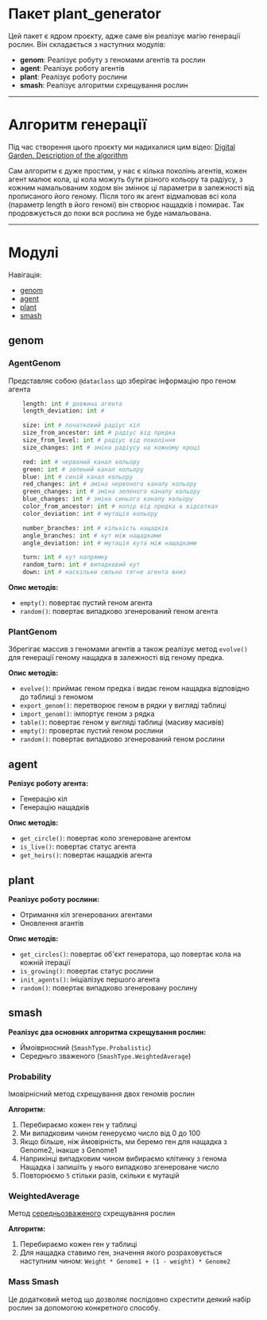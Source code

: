 # Пакет plant_generator

Цей пакет є ядром проєкту, адже саме він реалізує магію генерації рослин.
Він складається з наступних модулів: 
- **genom**: Реалізує робуту з геномами агентів та рослин
- **agent**: Реалізує роботу агентів
- **plant**: Реалізує роботу рослини
- **smash**: Реалізує алгоритми схрещування рослин

___

# Алгоритм генерації

Під час створення цього проєкту ми надихалися цим відео: [Digital Garden. Description of the algorithm](https://www.youtube.com/watch?v=xw1AZLiNjB8&ab_channel=SimulifeHub)

Сам алгоритм є дуже простим, у нас є кілька поколінь агентів, кожен агент малює кола,
ці кола можуть бути різного кольору та радіусу, з кожним намальованим ходом він змінює ці параметри
в залежності від прописаного його геному. Після того як агент відмалював всі кола (параметр length в його геномі) 
він створює нащадків і помирає. Так продовжується до поки вся рослина не буде намальована.

___

# Модулі

Навігація:
- [genom](#genom)
- [agent](#agent)
- [plant](#plant)
- [smash](#smash)

## genom

### AgentGenom

Представляє собою `@dataclass` що зберігає інформацію про геном агента
```python
    length: int # довжина агента
    length_deviation: int # 

    size: int # початковий радіус кіл 
    size_from_ancestor: int # радіус від предка
    size_from_level: int # радіус від покоління
    size_changes: int # зміна радіусу на кожному кроці

    red: int # червоний канал кольору
    green: int # зелений канал кольору
    blue: int # синій канал кольору
    red_changes: int # зміна червоного каналу кольору
    green_changes: int # зміна зеленого каналу кольору
    blue_changes: int # зміна синього каналу кольору
    color_from_ancestor: int # колір від предка к відсотках
    color_deviation: int # мутація кольору

    number_branches: int # кількість нащадків
    angle_branches: int # кут між нащадками
    angle_deviation: int # мутація кута між нащадками

    turn: int # кут напрямку
    random_turn: int # випадковий кут 
    down: int # наскільки сильно тягне агента вниз
```

**Опис методів:**
- `empty()`: повертає пустий геном агента
- `random()`: повертає випадково згенерований геном агента

### PlantGenom

Збрегігає массив з геномами агентів а також реалізує метод `evolve()` для генерації геному нащадка 
в залежності від геному предка.

**Опис методів:**
- `evolve()`: приймає геном предка і видає геном нащадка відповідно до таблиці з геномом
- `export_genom()`: перетворює геном в рядки у вигляді таблиці
- `import_genom()`: імпортує геном з рядка
- `table()`: повертає геном у вигляді таблиці (масиву масивів)
- `empty()`: провертає пустий геном рослини
- `random()`: повертає випадково згенерований геном рослини

## agent

**Релізує роботу агента:**
- Генерацію кіл
- Генерацію нащадків

**Опис методів:**
- `get_circle()`: повертає коло згенероване агентом
- `is_live()`: повертає статус агента
- `get_heirs()`: повертає нащадків агента

## plant

**Реалізує роботу рослини:**
- Отримання кіл згенерованих агентами
- Оновлення агантів

**Опис методів:**
- `get_circles()`: повертає об'єкт генератора, що повертає кола на кожній ітерації
- `is_growing()`: повертає статус рослини
- `init_agents()`: ініціалізує першого агента
- `random()`: повертає випадково згенеровану рослину

## smash

**Реалізує два основних алгоритма схрещування рослин:**
- Ймоіврносний (`SmashType.Probalistic`)
- Середньго зваженого (`SmashType.WeightedAverage`)

### Probability

Імовірнісний метод схрещування двох геномів рослин

**Алгоритм:**
 1. Перебираємо кожен ген у таблиці
 2. Ми випадковим чином генеруємо число від 0 до 100
 4. Якщо більше, ніж ймовірність, ми беремо ген для нащадка з Genome2,
 інакше з Genome1
 5. Наприкінці випадковим чином вибираємо клітинку з генома Нащадка і запишіть у нього випадково згенероване число
 6. Повторюємо `5` стільки разів, скільки є мутацій

### WeightedAverage

Метод [середньозваженого](https://en.wikipedia.org/wiki/Weighted_arithmetic_mean) схрещування рослин

**Алгоритм:**
 1. Перебираємо кожен ген у таблиці
 2. Для нащадка ставимо ген, значення якого розраховується наступним чином: `Weight * Genome1 + (1 - weight) * Genome2`

### Mass Smash 

Це додатковий метод що дозволяє послідовно схрестити деякий набір рослин за допомогою конкретного способу.




